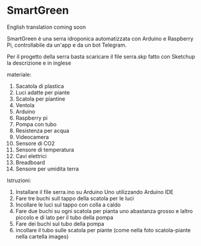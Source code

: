 # SmartGreen

English translation coming soon

SmartGreen è una serra idroponica automatizzata con Arduino e Raspberry Pi, controllabile da un'app e da un bot Telegram.

Per il progetto della serra basta scaricare il file serra.skp fatto con Sketchup la descrizione e in inglese

materiale:
1) Sacatola di plastica
2) Luci adatte per piante
3) Scatola per piantine
4) Ventola
5) Arduino
6) Raspberry pi
7) Pompa con tubo
8) Resistenza per acqua
9) Videocamera
10) Sensore di CO2
11) Sensore di temperatura
12) Cavi elettrici
13) Breadboard
14) Sensore per umidita terra

Istruzioni:  

1) Installare il file serra.ino su Arduino Uno utilizzando Arduino IDE
2) Fare tre buchi sull tappo della scatola per le luci
3) Incollare le luci sul tappo con colla a caldo
4) Fare due buchi su ogni scatola per pianta uno abastanza grosso e laltro piccolo e di lato per il tubo della pompa
5) Fare dei buchi sul tubo della pompa
6) incollare il tubo sulle scatola per piante (come nella foto scatola-piante nella cartella images)
